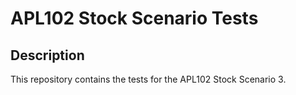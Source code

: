 # APL102 Stock Scenario Tests

## Description

This repository contains the tests for the APL102 Stock Scenario 3.
